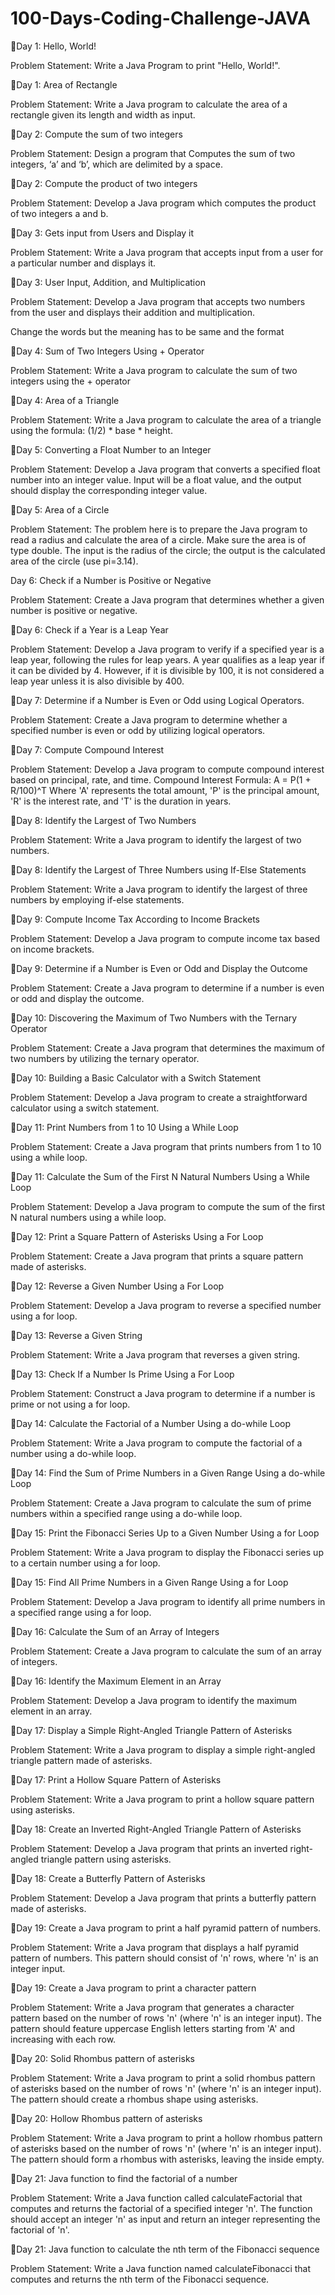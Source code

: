 # 100-Days-Coding-Challenge-JAVA

📌Day 1: Hello, World!

Problem Statement: Write a Java Program to print "Hello, World!".

📌Day 1: Area of Rectangle

Problem Statement: Write a Java program to calculate the area of a rectangle given its length and width as input.

📌Day 2: Compute the sum of two integers

Problem Statement: Design a program that Computes the sum of two integers, ‘a’ and ‘b’, which are delimited by a space.

📌Day 2: Compute the product of two integers

Problem Statement: Develop a Java program which computes the product of two integers a and b.

📌Day 3: Gets input from Users and Display it

Problem Statement: Write a Java program that accepts input from a user for a particular number and displays it.

📌Day 3: User Input, Addition, and Multiplication

Problem Statement: Develop a Java program that accepts two numbers from the user and displays their addition and multiplication.

Change the words but the meaning has to be same and the format

📌Day 4: Sum of Two Integers Using + Operator

Problem Statement: Write a Java program to calculate the sum of two integers using the + operator

📌Day 4: Area of a Triangle

Problem Statement: Write a Java program to calculate the area of a triangle using the formula: (1/2) * base * height.

📌Day 5: Converting a Float Number to an Integer

Problem Statement: Develop a Java program that converts a specified float number into an integer value. Input will be a float value, and the output should display the corresponding integer value.

📌Day 5: Area of a Circle

Problem Statement: The problem here is to prepare the Java program to read a radius and calculate the area of a circle. Make sure the area is of type double. The input is the radius of the circle; the output is the calculated area of the circle (use pi=3.14).

Day 6: Check if a Number is Positive or Negative

Problem Statement: Create a Java program that determines whether a given number is positive or negative.

📌Day 6: Check if a Year is a Leap Year

Problem Statement: Develop a Java program to verify if a specified year is a leap year, following the rules for leap years. A year qualifies as a leap year if it can be divided by 4. However, if it is divisible by 100, it is not considered a leap year unless it is also divisible by 400.

📌Day 7: Determine if a Number is Even or Odd using Logical Operators.

Problem Statement: Create a Java program to determine whether a specified number is even or odd by utilizing logical operators.

📌Day 7: Compute Compound Interest

Problem Statement: Develop a Java program to compute compound interest based on principal, rate, and time. Compound Interest Formula: A = P(1 + R/100)^T Where 'A' represents the total amount, 'P' is the principal amount, 'R' is the interest rate, and 'T' is the duration in years.

📌Day 8: Identify the Largest of Two Numbers

Problem Statement: Write a Java program to identify the largest of two numbers.

📌Day 8: Identify the Largest of Three Numbers using If-Else Statements

Problem Statement: Write a Java program to identify the largest of three numbers by employing if-else statements.

📌Day 9: Compute Income Tax According to Income Brackets

Problem Statement: Develop a Java program to compute income tax based on income brackets.

📌Day 9: Determine if a Number is Even or Odd and Display the Outcome

Problem Statement: Create a Java program to determine if a number is even or odd and display the outcome.

📌Day 10: Discovering the Maximum of Two Numbers with the Ternary Operator

Problem Statement: Create a Java program that determines the maximum of two numbers by utilizing the ternary operator.

📌Day 10: Building a Basic Calculator with a Switch Statement

Problem Statement: Develop a Java program to create a straightforward calculator using a switch statement.

📌Day 11: Print Numbers from 1 to 10 Using a While Loop

Problem Statement: Create a Java program that prints numbers from 1 to 10 using a while loop.

📌Day 11: Calculate the Sum of the First N Natural Numbers Using a While Loop

Problem Statement: Develop a Java program to compute the sum of the first N natural numbers using a while loop.

📌Day 12: Print a Square Pattern of Asterisks Using a For Loop

Problem Statement: Create a Java program that prints a square pattern made of asterisks.

📌Day 12: Reverse a Given Number Using a For Loop

Problem Statement: Develop a Java program to reverse a specified number using a for loop.

📌Day 13: Reverse a Given String

Problem Statement: Write a Java program that reverses a given string.

📌Day 13: Check If a Number Is Prime Using a For Loop

Problem Statement: Construct a Java program to determine if a number is prime or not using a for loop.

📌Day 14: Calculate the Factorial of a Number Using a do-while Loop

Problem Statement: Write a Java program to compute the factorial of a number using a do-while loop.

📌Day 14: Find the Sum of Prime Numbers in a Given Range Using a do-while Loop

Problem Statement: Create a Java program to calculate the sum of prime numbers within a specified range using a do-while loop.

📌Day 15: Print the Fibonacci Series Up to a Given Number Using a for Loop

Problem Statement: Write a Java program to display the Fibonacci series up to a certain number using a for loop.

📌Day 15: Find All Prime Numbers in a Given Range Using a for Loop

Problem Statement: Develop a Java program to identify all prime numbers in a specified range using a for loop.

📌Day 16: Calculate the Sum of an Array of Integers

Problem Statement: Create a Java program to calculate the sum of an array of integers.

📌Day 16: Identify the Maximum Element in an Array

Problem Statement: Develop a Java program to identify the maximum element in an array.

📌Day 17: Display a Simple Right-Angled Triangle Pattern of Asterisks

Problem Statement: Write a Java program to display a simple right-angled triangle pattern made of asterisks.

📌Day 17: Print a Hollow Square Pattern of Asterisks

Problem Statement: Write a Java program to print a hollow square pattern using asterisks.

📌Day 18: Create an Inverted Right-Angled Triangle Pattern of Asterisks

Problem Statement: Develop a Java program that prints an inverted right-angled triangle pattern using asterisks.

📌Day 18: Create a Butterfly Pattern of Asterisks

Problem Statement: Develop a Java program that prints a butterfly pattern made of asterisks.

📌Day 19: Create a Java program to print a half pyramid pattern of numbers.

Problem Statement: Write a Java program that displays a half pyramid pattern of numbers. This pattern should consist of 'n' rows, where 'n' is an integer input.

📌Day 19: Create a Java program to print a character pattern

Problem Statement: Write a Java program that generates a character pattern based on the number of rows 'n' (where 'n' is an integer input). The pattern should feature uppercase English letters starting from 'A' and increasing with each row.

📌Day 20: Solid Rhombus pattern of asterisks

Problem Statement: Write a Java program to print a solid rhombus pattern of asterisks based on the number of rows 'n' (where 'n' is an integer input). The pattern should create a rhombus shape using asterisks.

📌Day 20: Hollow Rhombus pattern of asterisks

Problem Statement: Write a Java program to print a hollow rhombus pattern of asterisks based on the number of rows 'n' (where 'n' is an integer input). The pattern should form a rhombus with asterisks, leaving the inside empty.

📌Day 21: Java function to find the factorial of a number

Problem Statement: Write a Java function called calculateFactorial that computes and returns the factorial of a specified integer 'n'. The function should accept an integer 'n' as input and return an integer representing the factorial of 'n'.

📌Day 21: Java function to calculate the nth term of the Fibonacci sequence

Problem Statement: Write a Java function named calculateFibonacci that computes and returns the nth term of the Fibonacci sequence.
